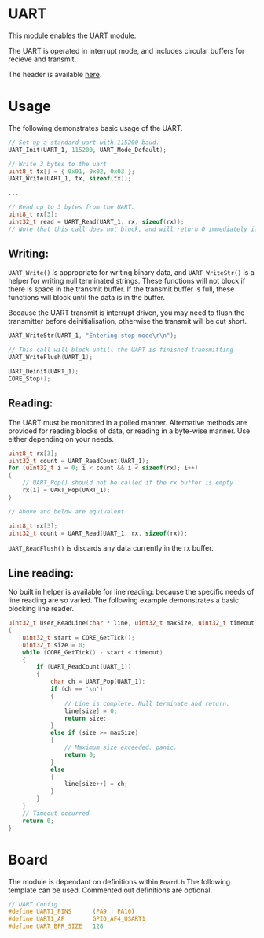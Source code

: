 # UART
This module enables the UART module.

The UART is operated in interrupt mode, and includes circular buffers for recieve and transmit.

The header is available [here](../Lib/UART.h).

# Usage

The following demonstrates basic usage of the UART.

```c
// Set up a standard uart with 115200 baud.
UART_Init(UART_1, 115200, UART_Mode_Default);

// Write 3 bytes to the uart
uint8_t tx[] = { 0x01, 0x02, 0x03 };
UART_Write(UART_1, tx, sizeof(tx));

...

// Read up to 3 bytes from the UART.
uint8_t rx[3];
uint32_t read = UART_Read(UART_1, rx, sizeof(rx));
// Note that this call does not block, and will return 0 immediately if the uart is empty.
```

## Writing:

`UART_Write()` is appropriate for writing binary data, and `UART_WriteStr()` is a helper for writing null terminated strings. These functions will not block if there is space in the transmit buffer. If the transmit buffer is full, these functions will block until the data is in the buffer.

Because the UART transmit is interrupt driven, you may need to flush the transmitter before deinitialisation, otherwise the transmit will be cut short.

```c
UART_WriteStr(UART_1, "Entering stop mode\r\n");

// This call will block untill the UART is finished transmitting
UART_WriteFlush(UART_1);

UART_Deinit(UART_1);
CORE_Stop();
```

## Reading:

The UART must be monitored in a polled manner. Alternative methods are provided for reading blocks of data, or reading in a byte-wise manner. Use either depending on your needs.

```c
uint8_t rx[3];
uint32_t count = UART_ReadCount(UART_1);
for (uint32_t i = 0; i < count && i < sizeof(rx); i++)
{
    // UART_Pop() should not be called if the rx buffer is empty
    rx[i] = UART_Pop(UART_1);
}

// Above and below are equivalent

uint8_t rx[3];
uint32_t count = UART_Read(UART_1, rx, sizeof(rx));
```

`UART_ReadFlush()` is discards any data currently in the rx buffer.

## Line reading:

No built in helper is available for line reading: because the specific needs of line reading are so varied. The following example demonstrates a basic blocking line reader. 

```c
uint32_t User_ReadLine(char * line, uint32_t maxSize, uint32_t timeout)
{
    uint32_t start = CORE_GetTick();
    uint32_t size = 0;
    while (CORE_GetTick() - start < timeout)
    {
        if (UART_ReadCount(UART_1))
        {
            char ch = UART_Pop(UART_1);
            if (ch == '\n')
            {
                // Line is complete. Null terminate and return.
                line[size] = 0;
                return size;
            }
            else if (size >= maxSize)
            {
                // Maximum size exceeded. panic.
                return 0;
            }
            else
            {
                line[size++] = ch;
            }
        }
    }
    // Timeout occurred
    return 0;
}
```

# Board

The module is dependant on definitions within `Board.h`
The following template can be used. Commented out definitions are optional.

```C
// UART Config
#define UART1_PINS		(PA9 | PA10)
#define UART1_AF		GPIO_AF4_USART1
#define UART_BFR_SIZE   128
```
